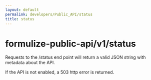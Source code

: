```yaml
---
layout: default
permalink: developers/Public_API/status
title: status
---
```


# formulize-public-api/v1/status

Requests to the /status end point will return a valid JSON string with metadata about the API.

If the API is not enabled, a 503 http error is returned.
